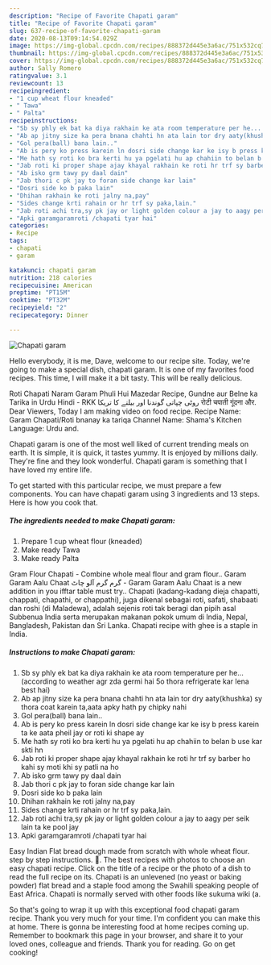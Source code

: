 ```yaml
---
description: "Recipe of Favorite Chapati garam"
title: "Recipe of Favorite Chapati garam"
slug: 637-recipe-of-favorite-chapati-garam
date: 2020-08-13T09:14:54.029Z
image: https://img-global.cpcdn.com/recipes/888372d445e3a6ac/751x532cq70/chapati-garam-recipe-main-photo.jpg
thumbnail: https://img-global.cpcdn.com/recipes/888372d445e3a6ac/751x532cq70/chapati-garam-recipe-main-photo.jpg
cover: https://img-global.cpcdn.com/recipes/888372d445e3a6ac/751x532cq70/chapati-garam-recipe-main-photo.jpg
author: Sally Romero
ratingvalue: 3.1
reviewcount: 13
recipeingredient:
- "1 cup wheat flour kneaded"
- " Tawa"
- " Palta"
recipeinstructions:
- "Sb sy phly ek bat ka diya rakhain ke ata room temperature per he... (according to weather agr zda germi hai 5o thora refrigerate kar lena best hai)"
- "Ab ap jitny size ka pera bnana chahti hn ata lain tor dry aaty(khushka) sy thora coat karein ta,aata apky hath py chipky nahi"
- "Gol pera(ball) bana lain.."
- "Ab is pery ko press karein ln dosri side change kar ke isy b press karein ta ke aata pheil jay or roti ki shape ay"
- "Me hath sy roti ko bra kerti hu ya pgelati hu ap chahiin to belan b use kar skti hn"
- "Jab roti ki proper shape ajay khayal rakhain ke roti hr trf sy barber ho kahi sy moti khi sy patli na ho"
- "Ab isko grm tawy py daal dain"
- "Jab thori c pk jay to foran side change kar lain"
- "Dosri side ko b paka lain"
- "Dhihan rakhain ke roti jalny na,pay"
- "Sides change krti rahain or hr trf sy paka,lain."
- "Jab roti achi tra,sy pk jay or light golden colour a jay to aagy per seik lain ta ke pool jay"
- "Apki garamgaramroti /chapati tyar hai"
categories:
- Recipe
tags:
- chapati
- garam

katakunci: chapati garam 
nutrition: 218 calories
recipecuisine: American
preptime: "PT15M"
cooktime: "PT32M"
recipeyield: "2"
recipecategory: Dinner

---
```



![Chapati garam](https://img-global.cpcdn.com/recipes/888372d445e3a6ac/751x532cq70/chapati-garam-recipe-main-photo.jpg)

Hello everybody, it is me, Dave, welcome to our recipe site. Today, we're going to make a special dish, chapati garam. It is one of my favorites food recipes. This time, I will make it a bit tasty. This will be really delicious.

Roti Chapati Naram Garam Phuli Hui Mazedar Recipe, Gundne aur Belne ka Tarika in Urdu Hindi - RKK روٹی چپاتی گوندنا اور بیلنے کا تریکا रोटी चपाती गूंदना और. Dear Viewers, Today I am making video on food recipe. Recipe Name: Garam Chapati/Roti bnanay ka tariqa Channel Name: Shama&#39;s Kitchen Language: Urdu and.

Chapati garam is one of the most well liked of current trending meals on earth. It is simple, it is quick, it tastes yummy. It is enjoyed by millions daily. They're fine and they look wonderful. Chapati garam is something that I have loved my entire life.


To get started with this particular recipe, we must prepare a few components. You can have chapati garam using 3 ingredients and 13 steps. Here is how you cook that.

<!--inarticleads1-->

##### The ingredients needed to make Chapati garam:

1. Prepare 1 cup wheat flour (kneaded)
1. Make ready  Tawa
1. Make ready  Palta


Gram Flour Chapati - Combine whole meal flour and gram flour.. Garam Garam Aalu Chaat گرم گرم آلو چاٹ - Garam Garam Aalu Chaat is a new addition in you ifftar table must try.. Chapati (kadang-kadang dieja chapatti, chappati, chapathi, or chappathi), juga dikenal sebagai roti, safati, shabaati dan roshi (di Maladewa), adalah sejenis roti tak beragi dan pipih asal Subbenua India serta merupakan makanan pokok umum di India, Nepal, Bangladesh, Pakistan dan Sri Lanka. Chapati recipe with ghee is a staple in India. 

<!--inarticleads2-->

##### Instructions to make Chapati garam:

1. Sb sy phly ek bat ka diya rakhain ke ata room temperature per he... (according to weather agr zda germi hai 5o thora refrigerate kar lena best hai)
1. Ab ap jitny size ka pera bnana chahti hn ata lain tor dry aaty(khushka) sy thora coat karein ta,aata apky hath py chipky nahi
1. Gol pera(ball) bana lain..
1. Ab is pery ko press karein ln dosri side change kar ke isy b press karein ta ke aata pheil jay or roti ki shape ay
1. Me hath sy roti ko bra kerti hu ya pgelati hu ap chahiin to belan b use kar skti hn
1. Jab roti ki proper shape ajay khayal rakhain ke roti hr trf sy barber ho kahi sy moti khi sy patli na ho
1. Ab isko grm tawy py daal dain
1. Jab thori c pk jay to foran side change kar lain
1. Dosri side ko b paka lain
1. Dhihan rakhain ke roti jalny na,pay
1. Sides change krti rahain or hr trf sy paka,lain.
1. Jab roti achi tra,sy pk jay or light golden colour a jay to aagy per seik lain ta ke pool jay
1. Apki garamgaramroti /chapati tyar hai


Easy Indian Flat bread dough made from scratch with whole wheat flour. step by step instructions. 🥙. The best recipes with photos to choose an easy chapati recipe. Click on the title of a recipe or the photo of a dish to read the full recipe on its. Chapati is an unlevened (no yeast or baking powder) flat bread and a staple food among the Swahili speaking people of East Africa. Chapati is normally served with other foods like sukuma wiki (a. 

So that's going to wrap it up with this exceptional food chapati garam recipe. Thank you very much for your time. I'm confident you can make this at home. There is gonna be interesting food at home recipes coming up. Remember to bookmark this page in your browser, and share it to your loved ones, colleague and friends. Thank you for reading. Go on get cooking!
